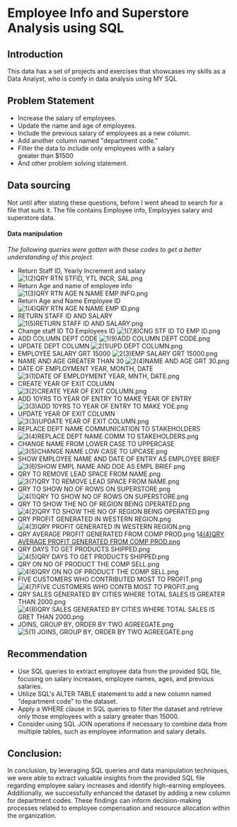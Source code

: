 # Employee Info and Superstore Analysis using SQL
## Introduction
This data has a set of projects and exercises that showcases my skills as a Data Analyst, who is comfy in data analysis using MY SQL
## Problem Statement
- Increase the salary of employees.
- Update the name and age of employees.
- Include the previous salary of employees as a new column.
- Add another column named "department code."
- Filter the data to include only employees with a salary greater than $1500
- And other problem solving statement.
## Data sourcing
Not until after stating these questions, before I went ahead to search for a file that suits it. The file contains Employee info, Employyes salary and superstore data.
#### Data manipulation
*The following queries were gotten with these codes to get a better understanding of this project.*
-	Return Staff ID, Yearly Increment and salary
![1(2)QRY RTN STFID, YTL INCR, SAL.png](https://github.com/kokolet12/SQL-FOR-DATA-ANALYSIS-WELL-DETAILED/blob/main/1(2)QRY%20RTN%20STFID%2C%20YTL%20INCR%2C%20SAL.png)
-	Return Age and name of employee info
![1(3)QRY RTN AGE N NAME EMP INFO.png](https://github.com/kokolet12/SQL-FOR-DATA-ANALYSIS-WELL-DETAILED/blob/main/1(3)QRY%20RTN%20AGE%20N%20NAME%20EMP%20INFO.png)
- Return Age and Name Employee ID
![1(4)QRY RTN AGE N NAME EMP ID.png](https://github.com/kokolet12/SQL-FOR-DATA-ANALYSIS-WELL-DETAILED/blob/main/1(4)QRY%20RTN%20AGE%20N%20NAME%20EMP%20ID.png)
- RETURN STAFF ID AND SALARY
![1(5)RETURN STAFF ID AND SALARY.png](https://github.com/kokolet12/SQL-FOR-DATA-ANALYSIS-WELL-DETAILED/blob/main/1(5)RETURN%20STAFF%20ID%20AND%20SALARY.png)
- Change staff ID TO Employees ID
![1(7,8)CNG STF ID TO EMP ID.png](https://github.com/kokolet12/SQL-FOR-DATA-ANALYSIS-WELL-DETAILED/blob/main/1(7%2C8)CNG%20STF%20ID%20TO%20EMP%20ID.png)
- ADD COLUMN DEPT CODE
![1(9)ADD COLUMN DEPT CODE.png](https://github.com/kokolet12/SQL-FOR-DATA-ANALYSIS-WELL-DETAILED/blob/main/1(9)ADD%20COLUMN%20DEPT%20CODE.png)
- UPDATE DEPT COLUMN
![2(1)UPD DEPT COLUMN.png](https://github.com/kokolet12/SQL-FOR-DATA-ANALYSIS-WELL-DETAILED/blob/main/2(1)UPD%20DEPT%20COLUMN.png)
- EMPLOYEE SALARY GRT 15000
  ![2(3)EMP SALARY GRT 15000.png](https://github.com/kokolet12/SQL-FOR-DATA-ANALYSIS-WELL-DETAILED/blob/main/2(3)EMP%20SALARY%20GRT%2015000.png)
- NAME AND AGE GREATER THAN 30
![2(4)NAME AND AGE GRT 30.png](https://github.com/kokolet12/SQL-FOR-DATA-ANALYSIS-WELL-DETAILED/blob/main/2(4)NAME%20AND%20AGE%20GRT%2030.png)
- DATE OF EMPLOYMENT YEAR, MONTH, DATE
![3(1)DATE OF EMPLOYMENT YEAR, MNTH, DATE.png](https://github.com/kokolet12/SQL-FOR-DATA-ANALYSIS-WELL-DETAILED/blob/main/3(1)DATE%20OF%20EMPLOYMENT%20YEAR%2C%20MNTH%2C%20DATE.png)
- CREATE YEAR OF EXIT COLUMN
![3(2)CREATE YEAR OF EXIT COLUMN.png](https://github.com/kokolet12/SQL-FOR-DATA-ANALYSIS-WELL-DETAILED/blob/main/3(2)CREATE%20YEAR%20OF%20EXIT%20COLUMN.png)
- ADD 10YRS TO YEAR OF ENTRY TO MAKE YEAR OF ENTRY
![3(3)ADD 10YRS TO YEAR OF ENTRY TO MAKE YOE.png](https://github.com/kokolet12/SQL-FOR-DATA-ANALYSIS-WELL-DETAILED/blob/main/3(3)ADD%2010YRS%20TO%20YEAR%20OF%20ENTRY%20TO%20MAKE%20YOE.png)
- UPDATE YEAR OF EXIT COLUMN
![3(3i)UPDATE YEAR OF EXIT COLUMN.png](https://github.com/kokolet12/SQL-FOR-DATA-ANALYSIS-WELL-DETAILED/blob/main/3(3i)UPDATE%20YEAR%20OF%20EXIT%20COLUMN.png)
- REPLACE DEPT NAME COMMUNICATION TO STAKEHOLDERS
![3(4)REPLACE DEPT NAME COMM TO STAKEHOLDERS.png](https://github.com/kokolet12/SQL-FOR-DATA-ANALYSIS-WELL-DETAILED/blob/main/3(4)REPLACE%20DEPT%20NAME%20COMM%20TO%20STAKEHOLDERS.png)
- CHANGE NAME FROM LOWER CASE TO UPPERCASE
![3(5)CHANGE NAME LOW CASE TO UPCASE.png](https://github.com/kokolet12/SQL-FOR-DATA-ANALYSIS-WELL-DETAILED/blob/main/3(5)CHANGE%20NAME%20LOW%20CASE%20TO%20UPCASE.png)
- SHOW EMPLOYEE NAME AND DATE OF ENTRY AS EMPLOYEE BRIEF
![3(6)SHOW EMPL NAME AND DOE AS EMPL BRIEF.png](https://github.com/kokolet12/SQL-FOR-DATA-ANALYSIS-WELL-DETAILED/blob/main/3(6)SHOW%20EMPL%20NAME%20AND%20DOE%20AS%20EMPL%20BRIEF.png)
- QRY TO REMOVE LEAD SPACE FROM NAME.png
![3(7)QRY TO REMOVE LEAD SPACE FROM NAME.png](https://github.com/kokolet12/SQL-FOR-DATA-ANALYSIS-WELL-DETAILED/blob/main/3(7)QRY%20TO%20REMOVE%20LEAD%20SPACE%20FROM%20NAME.png)
- QRY TO SHOW NO OF ROWS ON SUPERSTORE.png
![4(1)QRY TO SHOW NO OF ROWS ON SUPERSTORE.png](https://github.com/kokolet12/SQL-FOR-DATA-ANALYSIS-WELL-DETAILED/blob/main/4(1)QRY%20TO%20SHOW%20NO%20OF%20ROWS%20ON%20SUPERSTORE.png)
- QRY TO SHOW THE NO OF REGION BEING OPERATED.png
![4(2)QRY TO SHOW THE NO OF REGION BEING OPERATED.png](https://github.com/kokolet12/SQL-FOR-DATA-ANALYSIS-WELL-DETAILED/blob/main/4(2)QRY%20TO%20SHOW%20THE%20NO%20OF%20REGION%20BEING%20OPERATED.png)
- QRY PROFIT GENERATED IN WESTERN REGION.png
![4(3)QRY PROFIT GENERATED IN WESTERN REGION.png](https://github.com/kokolet12/SQL-FOR-DATA-ANALYSIS-WELL-DETAILED/blob/main/4(3)QRY%20PROFIT%20GENERATED%20IN%20WESTERN%20REGION.png)
- QRY AVERAGE PROFIT GENERATED FROM COMP PROD.png
1[4(4)QRY AVERAGE PROFIT GENERATED FROM COMP PROD.png](https://github.com/kokolet12/SQL-FOR-DATA-ANALYSIS-WELL-DETAILED/blob/main/4(4)QRY%20AVERAGE%20PROFIT%20GENERATED%20FROM%20COMP%20PROD.png)
- QRY DAYS TO GET PRODUCTS SHIPPED.png
![4(5)QRY DAYS TO GET PRODUCTS SHIPPED.png](https://github.com/kokolet12/SQL-FOR-DATA-ANALYSIS-WELL-DETAILED/blob/main/4(5)QRY%20DAYS%20TO%20GET%20PRODUCTS%20SHIPPED.png)
- QRY ON NO OF PRODUCT THE COMP SELL.png
![4(6)QRY ON NO OF PRODUCT THE COMP SELL.png](https://github.com/kokolet12/SQL-FOR-DATA-ANALYSIS-WELL-DETAILED/blob/main/4(6)QRY%20ON%20NO%20OF%20PRODUCT%20THE%20COMP%20SELL.png)
- FIVE CUSTOMERS WHO CONTRIBUTED MOST TO PROFIT.png
![4(7)FIVE CUSTOMERS WHO CONTB MOST TO PROFIT.png](https://github.com/kokolet12/SQL-FOR-DATA-ANALYSIS-WELL-DETAILED/blob/main/4(7)FIVE%20CUSTOMERS%20WHO%20CONTB%20MOST%20TO%20PROFIT.png)
- QRY SALES GENERATED BY CITIES WHERE TOTAL SALES IS GREATER THAN 2000.png
![4(8)QRY SALES GENERATED BY CITIES WHERE TOTAL SALES IS GRET THAN 2000.png](https://github.com/kokolet12/SQL-FOR-DATA-ANALYSIS-WELL-DETAILED/blob/main/4(8)QRY%20SALES%20GENERATED%20BY%20CITIES%20WHERE%20TOTAL%20SALES%20IS%20GRET%20THAN%202000.png)
- JOINS, GROUP BY, ORDER BY TWO AGREEGATE.png
![5(1) JOINS, GROUP BY, ORDER BY TWO AGREEGATE.png](https://github.com/kokolet12/SQL-FOR-DATA-ANALYSIS-WELL-DETAILED/blob/main/5(1)%20JOINS%2C%20GROUP%20BY%2C%20ORDER%20BY%20TWO%20AGREEGATE.png)
## Recommendation
- Use SQL queries to extract employee data from the provided SQL file, focusing on salary increases, employee names, ages, and previous salaries.
- Utilize SQL's ALTER TABLE statement to add a new column named "department code" to the dataset.
- Apply a WHERE clause in SQL queries to filter the dataset and retrieve only those employees with a salary greater than 15000.
- Consider using SQL JOIN operations if necessary to combine data from multiple tables, such as employee information and salary details.
## Conclusion:
In conclusion, by leveraging SQL queries and data manipulation techniques, we were able to extract valuable insights from the provided SQL file regarding employee salary increases and identify high-earning employees. Additionally, we successfully enhanced the dataset by adding a new column for department codes. These findings can inform decision-making processes related to employee compensation and resource allocation within the organization.

